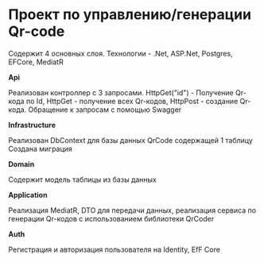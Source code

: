 # Проект по управлению/генерации Qr-code

Содержит 4 основных слоя. Технологии - .Net, ASP.Net, Postgres, EFCore, MediatR

**Api**

Реализован контроллер с 3 запросами. HttpGet("id") - Получение Qr-кода по Id, HttpGet - получение всех Qr-кодов, HttpPost - создание Qr-кода. Обращение к запросам с помощью Swagger

**Infrastructure**

Реализован DbContext для базы данных QrCode содержащей 1 таблицу
Создана миграция

**Domain**

Содержит модель таблицы из базы данных

**Application**

Реализация MediatR, DTO для передачи данных,
реализация сервиса по генерации Qr-кодов с использованием библиотеки QrCoder

**Auth**

Регистрация и авторизация пользователя на Identity, EfF Core
